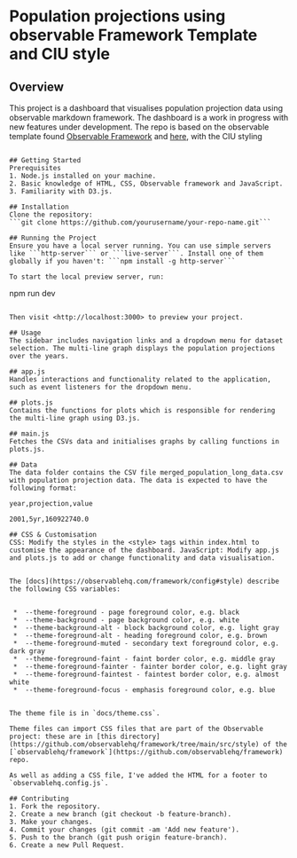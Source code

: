 # Population projections using observable Framework Template and CIU style

## Overview
This project is a dashboard that visualises population projection data using observable markdown framework. The dashboard is a work in progress with new features under development.
The repo is based on the observable template found [Observable Framework](https://observablehq.com/framework) and [here]([url](https://github.com/Greater-London-Authority/observable-framework-template/tree/main)), with the CIU styling 


```

## Getting Started
Prerequisites
1. Node.js installed on your machine.
2. Basic knowledge of HTML, CSS, Observable framework and JavaScript.
3. Familiarity with D3.js.

## Installation
Clone the repository:
```git clone https://github.com/yourusername/your-repo-name.git```

## Running the Project
Ensure you have a local server running. You can use simple servers like ```http-server``` or ```live-server```. Install one of them globally if you haven't: ```npm install -g http-server```

To start the local preview server, run:

```
npm run dev
```

Then visit <http://localhost:3000> to preview your project.

## Usage
The sidebar includes navigation links and a dropdown menu for dataset selection. The multi-line graph displays the population projections over the years.

## app.js
Handles interactions and functionality related to the application, such as event listeners for the dropdown menu.

## plots.js
Contains the functions for plots which is responsible for rendering the multi-line graph using D3.js.

## main.js
Fetches the CSVs data and initialises graphs by calling functions in plots.js.

## Data
The data folder contains the CSV file merged_population_long_data.csv with population projection data. The data is expected to have the following format:

year,projection,value

2001,5yr,160922740.0

## CSS & Customisation
CSS: Modify the styles in the <style> tags within index.html to customise the appearance of the dashboard. JavaScript: Modify app.js and plots.js to add or change functionality and data visualisation.


The [docs](https://observablehq.com/framework/config#style) describe the following CSS variables:


 *  --theme-foreground - page foreground color, e.g. black
 *  --theme-background - page background color, e.g. white
 *  --theme-background-alt - block background color, e.g. light gray
 *  --theme-foreground-alt - heading foreground color, e.g. brown
 *  --theme-foreground-muted - secondary text foreground color, e.g. dark gray
 *  --theme-foreground-faint - faint border color, e.g. middle gray
 *  --theme-foreground-fainter - fainter border color, e.g. light gray
 *  --theme-foreground-faintest - faintest border color, e.g. almost white
 *  --theme-foreground-focus - emphasis foreground color, e.g. blue


The theme file is in `docs/theme.css`.

Theme files can import CSS files that are part of the Observable project: these are in [this directory](https://github.com/observablehq/framework/tree/main/src/style) of the [`observablehq/framework`](https://github.com/observablehq/framework) repo.

As well as adding a CSS file, I've added the HTML for a footer to `observablehq.config.js`.

## Contributing
1. Fork the repository.
2. Create a new branch (git checkout -b feature-branch).
3. Make your changes.
4. Commit your changes (git commit -am 'Add new feature').
5. Push to the branch (git push origin feature-branch).
6. Create a new Pull Request. 



